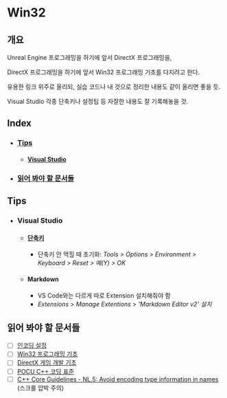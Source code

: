 ﻿# Win32

## 개요

Unreal Engine 프로그래밍을 하기에 앞서 DirectX 프로그래밍을,

DirectX 프로그래밍을 하기에 앞서 Win32 프로그래밍 기초를 다지려고 한다.

유용한 링크 위주로 올리되, 실습 코드나 내 것으로 정리한 내용도 같이 올리면 좋을 듯.

Visual Studio 각종 단축키나 설정팁 등 자잘한 내용도 잘 기록해놓을 것.

## Index
* ### [Tips](#tips-1)
    * #### [Visual Studio](#visual-studio-1)
* ### [읽어 봐야 할 문서들](#읽어-봐야-할-문서들-1)


## Tips

* ### Visual Studio
    * #### [단축키](https://learn.microsoft.com/en-us/visualstudio/ide/default-keyboard-shortcuts-in-visual-studio?view=vs-2022)
        * 단축키 안 먹힐 때 초기화: *Tools > Options > Environment > Keyboard > Reset > 예(Y) > OK*

    * #### Markdown
        * VS Code와는 다르게 따로 Extension 설치해줘야 함
        * *Extensions > Manage Extentions > 'Markdown Editor v2' 설치*

## 읽어 봐야 할 문서들

- [ ] [인코딩 설정](https://learn.microsoft.com/en-us/visualstudio/ide/how-to-save-and-open-files-with-encoding?view=vs-2022)
- [ ] [Win32 프로그래밍 기초](https://learn.microsoft.com/en-us/windows/win32/learnwin32/learn-to-program-for-windows)
- [ ] [DirectX 게임 개발 기초](https://devblogs.microsoft.com/cppblog/directx-game-development-with-c-in-visual-studio/)
- [ ] [POCU C++ 코딩 표준](https://docs.popekim.com/ko/coding-standards/pocu-cpp)
- [ ] [C++ Core Guidelines - NL.5: Avoid encoding type information in names](https://github.com/isocpp/CppCoreGuidelines/blob/master/CppCoreGuidelines.md#nl5-avoid-encoding-type-information-in-names) (스크롤 압박 주의)